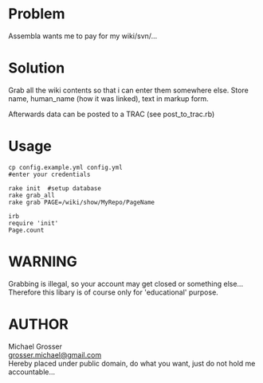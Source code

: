 Problem
=======
Assembla wants me to pay for my wiki/svn/...

Solution
========
Grab all the wiki contents so that i can enter them somewhere else.
Store name, human_name (how it was linked), text in markup form.

Afterwards data can be posted to a TRAC (see post_to_trac.rb)

Usage
=====

    cp config.example.yml config.yml
    #enter your credentials

    rake init  #setup database
    rake grab_all
    rake grab PAGE=/wiki/show/MyRepo/PageName

    irb
    require 'init'
    Page.count

WARNING
=======
Grabbing is illegal, so your account may get closed or something else...  
Therefore this libary is of course only for 'educational' purpose.

AUTHOR
======
Michael Grosser  
grosser.michael@gmail.com  
Hereby placed under public domain, do what you want, just do not hold me accountable...  